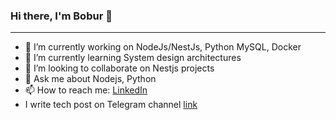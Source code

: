 ### Hi there, I'm Bobur 👋

--- 

- 🔭 I’m currently working on NodeJs/NestJs, Python  MySQL, Docker
  <br>
- 🌱 I’m currently learning System design architectures
  <br>
- 👯 I’m looking to collaborate on Nestjs projects
  <br>
- 💬 Ask me about Nodejs, Python 
  <br>
- 📫 How to reach me: [LinkedIn](https://www.linkedin.com/in/boburjon-bob-kobilov-946a02165/)
  <br>
- I write tech post on Telegram channel [link](https://t.me/+bswjDxcYIPczZDk1)
<!--
**Bobur-kobilov/Bobur-kobilov** is a ✨ _special_ ✨ repository because its `README.md` (this file) appears on your GitHub profile.

Here are some ideas to get you started:

- 🔭 I’m currently working on ...
- 🌱 I’m currently learning ...
- 👯 I’m looking to collaborate on ...
- 🤔 I’m looking for help with ...
- 💬 Ask me about ...
- 📫 How to reach me: ...
- 😄 Pronouns: ...
- ⚡ Fun fact: ...
-->
